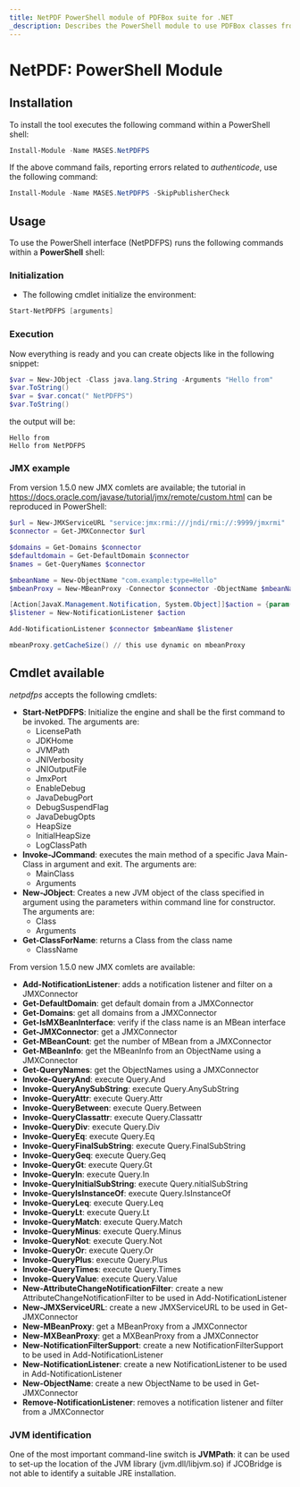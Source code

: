 ```yaml
---
title: NetPDF PowerShell module of PDFBox suite for .NET
_description: Describes the PowerShell module to use PDFBox classes from any PowerShell shell
---
```


# NetPDF: PowerShell Module

## Installation

To install the tool executes the following command within a PowerShell shell:

```powershell
Install-Module -Name MASES.NetPDFPS
```

If the above command fails, reporting errors related to _authenticode_, use the following command:

```powershell
Install-Module -Name MASES.NetPDFPS -SkipPublisherCheck
```

## Usage

To use the PowerShell interface (NetPDFPS) runs the following commands within a **PowerShell** shell:

### Initialization

* The following cmdlet initialize the environment:

```powershell
Start-NetPDFPS [arguments]
```

### Execution

Now everything is ready and you can create objects like in the following snippet:

```powershell
$var = New-JObject -Class java.lang.String -Arguments "Hello from"
$var.ToString()
$var = $var.concat(" NetPDFPS")
$var.ToString()
```

the output will be:

```shell
Hello from
Hello from NetPDFPS
```

### JMX example

From version 1.5.0 new JMX comlets are available; the tutorial in https://docs.oracle.com/javase/tutorial/jmx/remote/custom.html can be reproduced in PowerShell:

```powershell
$url = New-JMXServiceURL "service:jmx:rmi:///jndi/rmi://:9999/jmxrmi"
$connector = Get-JMXConnector $url

$domains = Get-Domains $connector
$defaultdomain = Get-DefaultDomain $connector
$names = Get-QueryNames $connector

$mbeanName = New-ObjectName "com.example:type=Hello"
$mbeanProxy = New-MBeanProxy -Connector $connector -ObjectName $mbeanName -InterfaceName "HelloMBean" -WithNotificationEmitter

[Action[JavaX.Management.Notification, System.Object]]$action = {param($notification, $handback) Write-Host "Notification message is $notification.Message"}
$listener = New-NotificationListener $action

Add-NotificationListener $connector $mbeanName $listener 

mbeanProxy.getCacheSize() // this use dynamic on mbeanProxy

```

## Cmdlet available

_netpdfps_ accepts the following cmdlets:

* **Start-NetPDFPS**: Initialize the engine and shall be the first command to be invoked. The arguments are:
  * LicensePath
  * JDKHome
  * JVMPath
  * JNIVerbosity
  * JNIOutputFile
  * JmxPort
  * EnableDebug
  * JavaDebugPort
  * DebugSuspendFlag
  * JavaDebugOpts
  * HeapSize
  * InitialHeapSize
  * LogClassPath
* **Invoke-JCommand**: executes the main method of a specific Java Main-Class in argument and exit. The arguments are:
  * MainClass
  * Arguments
* **New-JObject**: Creates a new JVM object of the class specified in argument using the parameters within command line for constructor. The arguments are:
  * Class
  * Arguments
* **Get-ClassForName**: returns a Class from the class name
  * ClassName
  
From version 1.5.0 new JMX comlets are available:
* **Add-NotificationListener**: adds a notification listener and filter on a JMXConnector
* **Get-DefaultDomain**: get default domain from a JMXConnector
* **Get-Domains**: get all domains from a JMXConnector
* **Get-IsMXBeanInterface**: verify if the class name is an MBean interface
* **Get-JMXConnector**: get a JMXConnector
* **Get-MBeanCount**: get the number of MBean from a JMXConnector
* **Get-MBeanInfo**: get the MBeanInfo from an ObjectName using a JMXConnector
* **Get-QueryNames**: get the ObjectNames using a JMXConnector
* **Invoke-QueryAnd**: execute Query.And
* **Invoke-QueryAnySubString**: execute Query.AnySubString
* **Invoke-QueryAttr**: execute Query.Attr
* **Invoke-QueryBetween**: execute Query.Between
* **Invoke-QueryClassattr**: execute Query.Classattr
* **Invoke-QueryDiv**: execute Query.Div
* **Invoke-QueryEq**: execute Query.Eq
* **Invoke-QueryFinalSubString**: execute Query.FinalSubString
* **Invoke-QueryGeq**: execute Query.Geq
* **Invoke-QueryGt**: execute Query.Gt
* **Invoke-QueryIn**: execute Query.In
* **Invoke-QueryInitialSubString**: execute Query.nitialSubString
* **Invoke-QueryIsInstanceOf**: execute Query.IsInstanceOf
* **Invoke-QueryLeq**: execute Query.Leq
* **Invoke-QueryLt**: execute Query.Lt
* **Invoke-QueryMatch**: execute Query.Match
* **Invoke-QueryMinus**: execute Query.Minus
* **Invoke-QueryNot**: execute Query.Not
* **Invoke-QueryOr**: execute Query.Or
* **Invoke-QueryPlus**: execute Query.Plus
* **Invoke-QueryTimes**: execute Query.Times
* **Invoke-QueryValue**: execute Query.Value
* **New-AttributeChangeNotificationFilter**: create a new AttributeChangeNotificationFilter to be used in Add-NotificationListener
* **New-JMXServiceURL**: create a new JMXServiceURL to be used in Get-JMXConnector
* **New-MBeanProxy**: get a MBeanProxy from a JMXConnector
* **New-MXBeanProxy**: get a MXBeanProxy from a JMXConnector
* **New-NotificationFilterSupport**: create a new NotificationFilterSupport to be used in Add-NotificationListener
* **New-NotificationListener**: create a new NotificationListener to be used in Add-NotificationListener
* **New-ObjectName**: create a new ObjectName to be used in Get-JMXConnector
* **Remove-NotificationListener**: removes a notification listener and filter from a JMXConnector

### JVM identification

One of the most important command-line switch is **JVMPath**: it can be used to set-up the location of the JVM library (jvm.dll/libjvm.so) if JCOBridge is not able to identify a suitable JRE installation.

